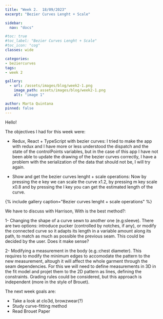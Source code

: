 ```yaml
---
title: "Week 2.  18/09/2023"
excerpt: "Bezier Curves Lenght + Scale"

sidebar:
  nav: "docs"

#toc: true
#toc_label: "Bezier Curves Lenght + Scale"
#toc_icon: "cog"
classes: wide

categories:
- beziercurves
tags:
- week 2

gallery:
  - url: /assets/images/blog/week2-1.png
    image_path: assets/images/blog/week2-1.png
    alt: "image 1"

author: Marta Quintana
pinned: false
---
```

Hello!

The objectives I had for this week were:

- Redux, React + TypeScript with bezier curves: I tried to make the app with redux and I have more or less understood the dispatch and the state of the controlPoints variables, but in the case of this app I have not been able to update the drawing of the bezier curves correctly, I have a problem with the serialization of the data that should not be, I will try again.

- Show and get the bezier curves lenght + scale operations: Now by pressing the e key we can scale the curve x1.2, by pressing m key scale x0.8 and by pressing the l key you can get the estimated length of the curve.

{% include gallery caption="Bezier curves lenght + scale operations" %}


We have to discuss with Harrison, With is the best method?:

1- Changing the shape of a curve sewn to another one (e.g:sleeve). There are two options: introduce pucker (controlled by notches, if any), or modify the connected curve so it adapts its length in a variable amount along its path, to match as much as possible the previous seam. This could be decided by the user. Does it make sense?

2- Modifying a measurement in the body (e.g.:chest diameter). This requires to modify the minimum edges to accomodate the pattern to the new measurement, altough it will affect the whole garment through the seam dependencies.  For this we will need to define measurements in 3D in the fit model and projet them to the 2D pattern as lines, defining the constraints. Grading rules could be considered, but this approach is independent (more in the style of Brouet).

The next week goals are:

- Take a look at clo3d, browzwear(?)
- Study curve-fitting method
- Read Brouet Paper




